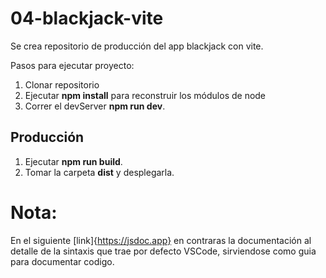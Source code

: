 # 04-blackjack-vite
Se crea repositorio de producción del app blackjack con vite.

Pasos para ejecutar proyecto:
1. Clonar repositorio
2. Ejecutar **npm install** para reconstruir los módulos de node
3. Correr el devServer **npm run dev**.

## Producción
1. Ejecutar **npm run build**.
2. Tomar la carpeta **dist** y desplegarla.    


# Nota:

En el siguiente [link]{https://jsdoc.app} en contraras la documentación al detalle de la sintaxis que trae por defecto VSCode, sirviendose como guia para documentar codigo.